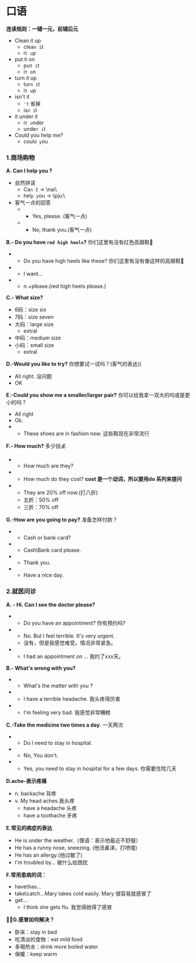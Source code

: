 # 口语

**连读规则：一辅一元，前辅后元**

* Clean it up
  * clea`n i`t
  * i`t u`p
* put it on
  * pu`t i`t
  * i`t o`n
* turn it up
  * tur`n i`t
  * i`t u`p
* isn't it
  * `'t` 省掉
  * is`n i`t
* it under it
  * i`t u`nder
  * unde`r i`t
* Could you help me?
  * coul`d y`ou

### 1.商场购物
**A. Can I help you ?**
* 自然拼读
  * Ca`n I` -> \nai\
  * hel`p y`ou -> \pju:\
* 客气一点的回答
  * - Yes, please. (客气一点)
  * - No, thank you.(客气一点)

**B.- Do you have `red high heels`?** 你们这里有没有红色高跟鞋👠
  * - Do you have high heels like these? 你们这里有没有像这样的高跟鞋👠
  * - I want...
  * - n.+please.(red high heels please.)

**C.- What size?**
  * 6码：size six
  * 7码：size seven
  * 大码：large size
    * extral
  * 中码：medium size
  * 小码：small size
    * extral

**D.-Would you like to try?** 你想要试一试吗？(客气的表达))
  * All right. 没问题 
  * OK 

**E.-Could you show me a smaller/larger pair?** 你可以给我拿一双大的吗或是更小的吗？
  * All right
  * Ok.
  * - These shoes are in fashion now. 这些鞋现在非常流行

**F.- How much?** 多少钱💰
  * - How much are they?
  * - How much do they cost? **cost 是一个动词，所以要用do 系列来提问**
  * - They are 20% off now.(打八折)
    * 五折：50% off
    * 三折：70% off

**G.-How are you going to pay?** 准备怎样付款？
  * - Cash or bank card?
  * - Cash\Bank card please.
  * - Thank you.
  * - Have a nice day.

### 2.就医问诊
**A. - Hi. Can I see the doctor please?**
* - Do you have an appointment? 你有预约吗?
* - No. But I feel terrible. It's very urgent.
  * 没有，但是我感觉难受。情况非常紧急。
* - I had an appointment on ... 我约了xxx天。

**B.- What's wrong with you?**
* - What's the matter with you ?
* - I have a terrible headache. 我头疼得厉害
* - I'm feeling very bad. 我感觉非常糟糕

**C.-Take the medicine two times a day.** 一天两次
* - Do I need to stay in hospital.
* - No, You don't.
* - Yes, you need to stay in hospital for a few days. 你需要住院几天

**D.ache-表示疼痛**
* n. backache 背疼
* v. My head aches.我头疼
  * have a headache 头疼
  * have a toothache 牙疼

**E.常见的病症的表达**
* He is under the weather.（俚语：表示他最近不舒服）
* He has a runny nose, sneezing. (他流鼻涕，打喷嚏)
* He has an allergy.(他过敏了)
* I'm troubled by... 被什么给困扰

**F.常用患病的词：**
* have\has...
* take\catch...Mary takes cold easily. Mary 很容易就感冒了
* get...
  * I think she gets flu. 我觉得她得了感冒

**G.感冒如何解决？**
* 卧床：stay in bed
* 吃清淡的食物：eat mild food
* 多喝热水：drink more boiled water
* 保暖：keep warm

